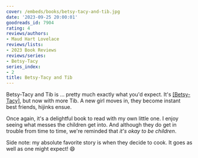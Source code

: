 ```yaml
---
cover: /embeds/books/betsy-tacy-and-tib.jpg
date: '2023-09-25 20:00:01'
goodreads_id: 7904
rating: 4
reviews/authors:
- Maud Hart Lovelace
reviews/lists:
- 2023 Book Reviews
reviews/series:
- Betsy-Tacy
series_index:
- 2
title: Betsy-Tacy and Tib
---
```

Betsy-Tacy and Tib is ... pretty much exactly what you'd expect. It's [[Betsy-Tacy]](), but now with more Tib. A new girl moves in, they become instant best friends, hijinks ensue. 

Once again, it's a delightful book to read with my own little one. I enjoy seeing what messes the children get into. And although they do get in trouble from time to time, we're reminded that *it's okay to be children*. 

Side note: my absolute favorite story is when they decide to cook. It goes as well as one might expect! :smile:

<!--more-->